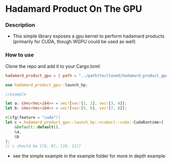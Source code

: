 # Hadamard Product On The GPU

### Description
- This simple library exposes a gpu kernel to perform hadamard products (primarily for CUDA, though WGPU could be used as well)

### How to use

Clone the repo and add it to your Cargo.toml:
```toml
hadamard_product_gpu = { path = "../path/to/cloned/hadamard_product_gpu"}
```

```rust
use hadamard_product_gpu::launch_hp;

//example

let a: &Vec<Vec<i64>> = vec![vec![1, 2], vec![3, 4]];
let b: &Vec<Vec<i64>> = vec![vec![5, 6], vec![7, 8]];

#[cfg(feature = "cuda")]
let c = hadamard_product_gpu::launch_hp::<cubecl::cuda::CudaRuntime>(
    &Default::default(),
    &a,
    &b
);
// c should be [[6, 8], [10, 12]]
```
- see the simple example in the example folder for more in depth example
